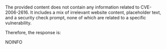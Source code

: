 The provided content does not contain any information related to CVE-2006-2616. It includes a mix of irrelevant website content, placeholder text, and a security check prompt, none of which are related to a specific vulnerability.

Therefore, the response is:

NOINFO